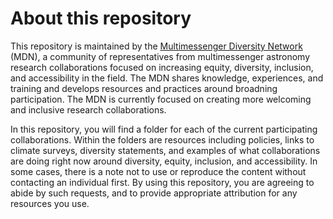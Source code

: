 # About this repository

This repository is maintained by the [Multimessenger Diversity Network](https://astromdn.github.io/) (MDN), a community of representatives from multimessenger astronomy research collaborations focused on increasing equity, diversity, inclusion, and accessibility in the field. The MDN shares knowledge, experiences, and training and develops resources and practices around broadning participation. The MDN is currently focused on creating more welcoming and inclusive research collaborations. 

In this repository, you will find a folder for each of the current participating collaborations. Within the folders are resources including policies, links to climate surveys, diversity statements, and examples of what collaborations are doing right now around diversity, equity, inclusion, and accessibility. In some cases, there is a note not to use or reproduce the content without contacting an individual first. By using this repository, you are agreeing to abide by such requests, and to provide appropriate attribution for any resources you use.   

